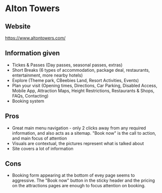 # Alton Towers

## Website

https://www.altontowers.com/

## Information given

- Tickes & Passes (Day passes, seasonal passes, extras)
- Short Breaks (6 types of accommodation, package deal, restaurants, entertainment, more nearby hotels)
- Explore (Theme park, CBeebies Land, Resort Activities, Events)
- Plan your visit (Opening times, Directions, Car Parking, Disabled Access, Mobile App, Attraction Maps, Height Restrictions, Restaurants & Shops, FAQs, Contacting)
- Booking system

## Pros

- Great main menu navigation - only 2 clicks away from any required information, and also acts as a sitemap. "Book now" is the call to action, and main focus of attention
- Visuals are contextual, the pictures represent what is talked about
- Site covers a lot of information

## Cons

- Booking form appearing at the bottom of evey page seems to aggressive. The "Book now" button in the sticky header and the pricing on the attractions pages are enough to focus attention on booking.
